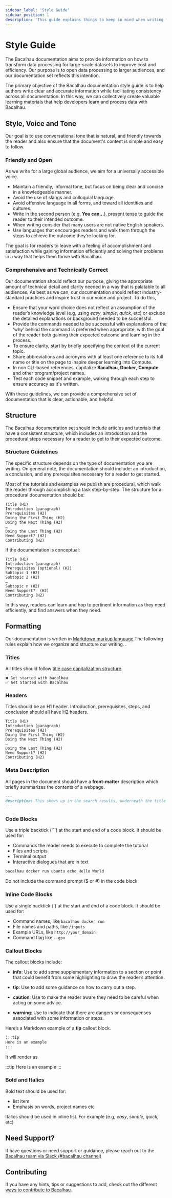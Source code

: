 ```yaml
---
sidebar_label: 'Style Guide'
sidebar_position: 1
description: 'This guide explains things to keep in mind when writing for Bacalhau’s documentation.'
---
```


# Style Guide

The Bacalhau documentation aims to provide information on how to transform data processing for large-scale datasets to improve cost and efficiency. Our purpose is to open data processing to larger audiences, and our documentation set reflects this intention.

The primary objective of the Bacalhau documentation style guide is to help authors write clear and accurate information while facilitating consistency across all documentation. In this way, we can collectively create valuable learning materials that help developers learn and process data with Bacalhau.

## Style, Voice and Tone

Our goal is to use conversational tone that is natural, and friendly towards the reader and also ensure that the document's content is simple and easy to follow.

### Friendly and Open 

As we write for a large global audience, we aim for a universally accessible voice.

- Maintain a friendly, informal tone, but focus on being clear and concise in a knowledgeable manner.
- Avoid the use of slangs and colloquial language.
- Avoid offensive language in all forms, and toward all identities and cultures.
- Write in the second person (e.g. **You can…**), present tense to guide the reader to their intended outcome. 
- When writing consider that many users are not native English speakers.
- Use languages that encourages readers and walk them through the steps to achieve the outcome they’re looking for.

The goal is for readers to leave with a feeling of accomplishment and satisfaction while gaining information efficiently and solving their problems in a way that helps them thrive with Bacalhau.

### Comprehensive and Technically Correct

Our documentation should reflect our purpose, giving the appropriate amount of technical detail and clarity needed in a way that is palatable to all audiences. As best as we can, our documentation should reflect industry-standard practices and inspire trust in our voice and project. To do this,

- Ensure that your word choice does not reflect an assumption of the reader’s knowledge level (e.g, using _easy_, _simple_, _quick_, etc) or exclude the detailed explanations or background needed to be successful.
- Provide the commands needed to be successful with explanations of the ‘why’ behind the command is preferred when appropriate, with the goal of the reader both gaining their expected outcome and learning in the process.
- To ensure clarity, start by briefly specifying the context of the current topic.
- Share abbreviations and acronyms with at least one reference to its full name or title on the page to inspire deeper learning into Compute.
- In non CLI-based references, capitalize **Bacalhau**, **Docker**, **Compute** and other program/project names.
- Test each code snippet and example, walking through each step to ensure accuracy as it's written.

With these guidelines, we can provide a comprehensive set of documentation that is clear, actionable, and helpful. 

## Structure

The Bacalhau documentation set should include articles and tutorials that have a consistent structure, which includes an introduction and the procedural steps necessary for a reader to get to their expected outcome. 

### Structure Guidelines

The specific structure depends on the type of documentation you are writing. On general note, the documentation should include: an introduction, a conclusion, and any prerequisites necessary for a reader to get started. 

Most of the tutorials and examples we publish are procedural, which walk the reader through accomplishing a task step-by-step. The structure for a procedural documentation should be:

```
Title (H1)
Introduction (paragraph)
Prerequisites (H2)
Doing the First Thing (H2)
Doing the Next Thing (H2)
…
Doing the Last Thing (H2)
Need Support? (H2)
Contributing (H2)
```

If the documentation is conceptual: 

```
Title (H1)
Introduction (paragraph)
Prerequisites (optional) (H2)
Subtopic 1 (H2)
Subtopic 2 (H2)
…
Subtopic n (H2)
Need Support?  (H2)
Contributing (H2)
```

In this way, readers can learn and hop to pertinent information as they need efficiently, and find answers when they need.

## Formatting

Our documentation is written in [Markdown markup language](https://www.markdownguide.org/basic-syntax/).The following rules explain how we organize and structure our writing. 
.

### Titles

All titles should follow [title case capitalization structure](https://apastyle.apa.org/style-grammar-guidelines/capitalization/title-case). 

```
❌ Get started with bacalhau
✅ Get Started with Bacalhau
```

### Headers

Titles should be an H1 header. Introduction, prerequisites, steps, and conclusion should all have H2 headers.

```
Title (H1)
Introduction (paragraph)
Prerequisites (H2)
Doing the First Thing (H2)
Doing the Next Thing (H2)
…
Doing the Last Thing (H2)
Need Support? (H2)
Contributing (H2)
```

### Meta Description

All pages in the document should have a **front-matter**  description which briefly summarizes the contents of a webpage.

```markdown
---
description: This shows up in the search results, underneath the title tag.
---
```

### Code Blocks

Use a triple backtick (```) at the start and end of a code block. It should be used for:

- Commands the reader needs to execute to complete the tutorial
- Files and scripts
- Terminal output
- Interactive dialogues that are in text

```bash
bacalhau docker run ubuntu echo Hello World
```

Do not include the command prompt ($ or #) in the code block

### Inline Code Blocks

Use a single backtick (`) at the start and end of a code block. It should be used for:

- Command names, like `bacalhau docker run`
- File names and paths, like `/inputs `
- Example URLs, like `http://your_domain`
- Command flag like `--gpu`

### Callout Blocks

The callout blocks include:

- **info**: Use to add some supplementary information to a section or point that could benefit from some highlighting to draw the reader’s attention.

- **tip**: Use to add some guidance on how to carry out a step.

- **caution**: Use to make the reader aware they need to be careful when acting on some advice.

- **warning**: Use to indicate that there are dangers or consequenses associated with some information or steps.

Here’s a Markdown example of a **tip** callout block.

```markdown
:::tip
Here is an example
:::
```

It will render as

:::tip
Here is an example
:::

### Bold and Italics

Bold text should be used for:

- list item
- Emphasis on words, project names etc

Italics should be used in inline list. For example (e.g, _easy_, _simple_, _quick_, etc)

## Need Support?

If have questions or need support or guidance, please reach out to the [Bacalhau team via Slack (#bacalhau channel)](https://join.slack.com/t/bacalhauproject/shared_invite/zt-1sihp4vxf-TjkbXz6JRQpg2AhetPzYYQ)

## Contributing

If you have any hints, tips or suggestions to add, check out the different [ways to contribute to Bacalhau](/docs/community/ways-to-contribute.md).
